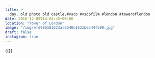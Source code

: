 ```yaml
---
title: >
  day. old photo old castle.#vsco #vscofilm #london #toweroflondon
date: 2016-12-05T14:02:45+00:00
location: "Tower of London"
image: "/img/efd985183623ac2b40b1621b6544f598.jpg"
draft: false
instagram: true
---
```


{{<photo src="/img/efd985183623ac2b40b1621b6544f598.jpg">}}
